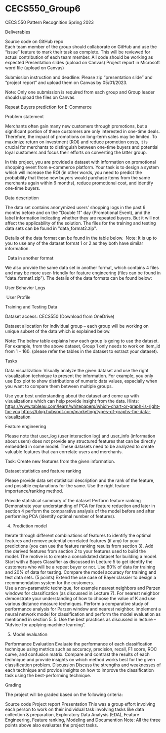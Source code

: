 # CECS550_Group6

CECS 550 Pattern Recognition
Spring 2023 



Deliverables 

Source code on GitHub repo   
Each team member of the group should collaborate on GitHub and use the “issue” feature to mark their task as complete. This will be reviewed for actual contribution of each team member.
All code should be working as expected
Presentation slides (upload on Canvas)
Project report in Microsoft word file (upload on Canvas)

Submission instruction and deadline: Please zip “presentation slide” and “project report” and upload them on Canvas by 05/01/2023.

Note: Only one submission is required from each group and Group leader should upload the files on Canvas. 













Repeat Buyers prediction for E-Commerce

Problem statement 

Merchants often gain many new customers through promotions, but a significant portion of these customers are only interested in one-time deals. Therefore, the impact of promotions on long-term sales may be limited. To maximize return on investment (ROI) and reduce promotion costs, it is crucial for merchants to distinguish between one-time buyers and potential loyal customers and focus their efforts on converting the latter group.

In this project, you are provided a dataset with information on promotional shopping event from e-commerce platform. Your task is to design a system which will increase the ROI (in other words, you need to predict the probability that these new buyers would purchase items from the same merchants again within 6 months), reduce promotional cost, and identify one-time buyers. 

Data description

The data set contains anonymized users' shopping logs in the past 6 months before and on the "Double 11" day (Promotional Event), and the label information indicating whether they are repeated buyers. But it will not affect the applicability of the solution. The files for the training and testing data sets can be found in "data_format2.zip". 

Details of the data format can be found in the table below. 
Note: It is up to you to use any of the dataset format 1 or 2 as they both have similar information. 


 
Data in another format

We also provide the same data set in another format, which contains 4 files and may be more user-friendly for feature engineering (files can be found in "data_format1.zip"). The details of the data formats can be found below:


User Behavior Logs 

 User Profile 


Training and Testing Data 


Dataset access: CECS550 (Download from OneDrive)

Dataset allocation for individual group – each group will be working on unique subset of the data which is explained below. 

Note: The below table explains how each group is going to use the dataset. For example, from the above dataset, Group 1 only needs to work on item_id from 1 – 160.  (please refer the tables in the dataset to extract your dataset).

















Tasks 


Data visualization: Visually analyze the given dataset and use the right visualization technique to present the information. For example, you only use Box plot to show distributions of numeric data values, especially when you want to compare them between multiple groups.
 
Use your best understanding about the dataset and come up with visualizations which can help provide insight from the data. 
Hints: https://www.tableau.com/learn/whitepapers/which-chart-or-graph-is-right-for-you
https://blog.hubspot.com/marketing/types-of-graphs-for-data-visualization

Feature engineering 

Please note that user_log (user interaction log) and user_info (information about users) does not provide any structured features that can be directly embedded in some model. These datasets need to be analyzed to create valuable features that can correlate users and merchants. 

Task: Create new features from the given information. 


Dataset statistics and feature ranking 

Please provide data set statistical description and the rank of the feature, and possible explanations for the same. Use the right feature importance/ranking method. 

Provide statistical summary of the dataset 
Perform feature ranking
Demonstrate your understanding of PCA for feature reduction and later in section 4 perform the comparative analysis of the model before and after performing PCA (identify optimal number of features). 


4. Prediction model 

Iterate through different combinations of features to identify the optimal features and remove potential correlated features (if any) for your predictions (you can use the feature ranking results from section 3). Add the derived features from section 2 to your features used to build the model. The motive is to create a consolidated dataset for building a model. 
Start with a Bayes Classifier as discussed in Lecture 5 to get identify the customers who will be a repeat buyer or not. 
Use 80% of data for training and 20% of data for testing. Compare the model accuracy for training and test data sets. (5 points)
Extend the use case of Bayer classier to design a recommendation system for the customers.  
Use a non-parametric technique, for example nearest neighbors and Parzen windows for classification (as discussed in Lecture 7).
For nearest neighbor demonstrate your understanding of how to choose the value of K and use various distance measure techniques. 
Perform a comparative study of performance analysis for Parzen window and nearest neighbor. 
Implement a neural network model for classification and perform the model evaluation as mentioned in section 5. 
5. Use the best practices as discussed in lecture – “Advice for applying machine learning”.


5. Model evaluation 

Performance Evaluation
Evaluate the performance of each classification technique using metrics such as accuracy, precision, recall, F1 score, ROC curve, and confusion matrix. 
Compare and contrast the results of each technique and provide insights on which method works best for the given classification problem.
Discussion
Discuss the strengths and weaknesses of each technique and provide insights on how to improve the classification task using the best-performing technique.

Grading

The project will be graded based on the following criteria:

Source code 
Project report 
Presentation 
This was a group effort involving each person to work on their individual task involving tasks like data collection & preparation, Exploratory Data Analysis (EDA), Feature Engineering, Feature ranking, Modeling and Documention
Note: All the three points above also evaluates the project tasks. 
